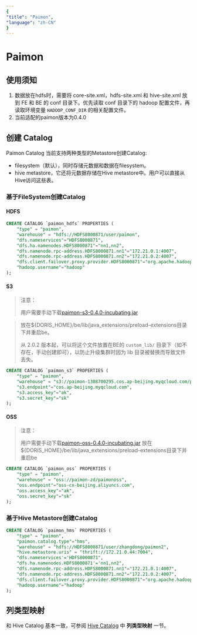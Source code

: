 ```yaml
---
{
"title": "Paimon",
"language": "zh-CN"
}
---
```


<!-- 
Licensed to the Apache Software Foundation (ASF) under one
or more contributor license agreements.  See the NOTICE file
distributed with this work for additional information
regarding copyright ownership.  The ASF licenses this file
to you under the Apache License, Version 2.0 (the
"License"); you may not use this file except in compliance
with the License.  You may obtain a copy of the License at

  http://www.apache.org/licenses/LICENSE-2.0

Unless required by applicable law or agreed to in writing,
software distributed under the License is distributed on an
"AS IS" BASIS, WITHOUT WARRANTIES OR CONDITIONS OF ANY
KIND, either express or implied.  See the License for the
specific language governing permissions and limitations
under the License.
-->


# Paimon

<version since="dev">
</version>

## 使用须知

1. 数据放在hdfs时，需要将 core-site.xml，hdfs-site.xml 和 hive-site.xml  放到 FE 和 BE 的 conf 目录下。优先读取 conf 目录下的 hadoop 配置文件，再读取环境变量 `HADOOP_CONF_DIR` 的相关配置文件。
2. 当前适配的paimon版本为0.4.0

## 创建 Catalog

Paimon Catalog 当前支持两种类型的Metastore创建Catalog:
* filesystem（默认），同时存储元数据和数据在filesystem。
* hive metastore，它还将元数据存储在Hive metastore中。用户可以直接从Hive访问这些表。

### 基于FileSystem创建Catalog

#### HDFS
```sql
CREATE CATALOG `paimon_hdfs` PROPERTIES (
    "type" = "paimon",
    "warehouse" = "hdfs://HDFS8000871/user/paimon",
    "dfs.nameservices"="HDFS8000871",
    "dfs.ha.namenodes.HDFS8000871"="nn1,nn2",
    "dfs.namenode.rpc-address.HDFS8000871.nn1"="172.21.0.1:4007",
    "dfs.namenode.rpc-address.HDFS8000871.nn2"="172.21.0.2:4007",
    "dfs.client.failover.proxy.provider.HDFS8000871"="org.apache.hadoop.hdfs.server.namenode.ha.ConfiguredFailoverProxyProvider",
    "hadoop.username"="hadoop"
);

```

#### S3

> 注意：
>
> 用户需要手动下载[paimon-s3-0.4.0-incubating.jar](https://repo.maven.apache.org/maven2/org/apache/paimon/paimon-s3/0.4.0-incubating/paimon-s3-0.4.0-incubating.jar)

> 放在${DORIS_HOME}/be/lib/java_extensions/preload-extensions目录下并重启be。
>
> 从 2.0.2 版本起，可以将这个文件放置在BE的 `custom_lib/` 目录下（如不存在，手动创建即可），以防止升级集群时因为 lib 目录被替换而导致文件丢失。

```sql
CREATE CATALOG `paimon_s3` PROPERTIES (
    "type" = "paimon",
    "warehouse" = "s3://paimon-1308700295.cos.ap-beijing.myqcloud.com/paimoncos",
    "s3.endpoint"="cos.ap-beijing.myqcloud.com",
    "s3.access_key"="ak",
    "s3.secret_key"="sk"
);

```

#### OSS

>注意：
>
> 用户需要手动下载[paimon-oss-0.4.0-incubating.jar](https://repo.maven.apache.org/maven2/org/apache/paimon/paimon-oss/0.4.0-incubating/paimon-oss-0.4.0-incubating.jar)
> 放在${DORIS_HOME}/be/lib/java_extensions/preload-extensions目录下并重启be

```sql
CREATE CATALOG `paimon_oss` PROPERTIES (
    "type" = "paimon",
    "warehouse" = "oss://paimon-zd/paimonoss",
    "oss.endpoint"="oss-cn-beijing.aliyuncs.com",
    "oss.access_key"="ak",
    "oss.secret_key"="sk"
);

```

### 基于Hive Metastore创建Catalog

```sql
CREATE CATALOG `paimon_hms` PROPERTIES (
    "type" = "paimon",
    "paimon.catalog.type"="hms",
    "warehouse" = "hdfs://HDFS8000871/user/zhangdong/paimon2",
    "hive.metastore.uris" = "thrift://172.21.0.44:7004",
    "dfs.nameservices'='HDFS8000871",
    "dfs.ha.namenodes.HDFS8000871'='nn1,nn2",
    "dfs.namenode.rpc-address.HDFS8000871.nn1"="172.21.0.1:4007",
    "dfs.namenode.rpc-address.HDFS8000871.nn2"="172.21.0.2:4007",
    "dfs.client.failover.proxy.provider.HDFS8000871"="org.apache.hadoop.hdfs.server.namenode.ha.ConfiguredFailoverProxyProvider",
    "hadoop.username"="hadoop"
);

```

## 列类型映射

和 Hive Catalog 基本一致，可参阅 [Hive Catalog](./hive.md) 中 **列类型映射** 一节。

